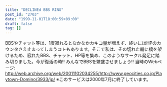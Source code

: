 ```yaml
---
title: "DECLINEd BBS RING"
post_id: "2703"
date: "1999-11-01T18:00:59+09:00"
draft: false
tag: []
---
```



BBSやチャット等は、1度寂れるとなかなかカキコ量が増えず、終いにはHPのカウンタさえ止まってしまうコトもあります。そこで私は、その切れた輪に橋を架けるため、寂れたBBS、チャット、HP等を集め、このようなサークル発足に踏み切りました。今が復活の時!! みんなでBBSを繁盛させましょう!! 当時のWebページ: <http://web.archive.org/web/20011102034255/http://www.geocities.co.jp/Playtown-Domino/3933/jp/> ※このサービスは2000年7月に終了しています。
